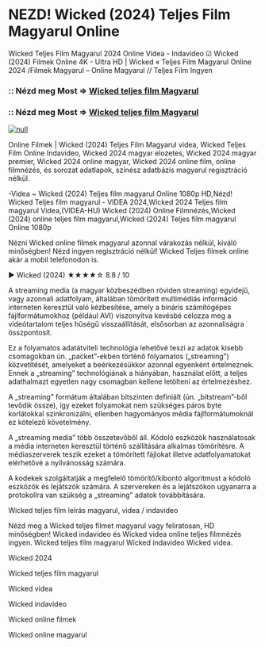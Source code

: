# NEZD! Wicked (2024) Teljes Film Magyarul Online

Wicked Teljes Film Magyarul 2024 Online Videa - Indavideo ☑ Wicked (2024) Filmek Online 4K - Ultra HD | Wicked « Teljes Film Magyarul Online 2024 /Filmek Magyarul – Online Magyarul // Teljes Film Ingyen

### :: Nézd meg Most => [Wicked teljes film Magyarul](https://t.co/fkZiSzLc4v)

### :: Nézd meg Most => [Wicked teljes film Magyarul](https://t.co/fkZiSzLc4v)

[![null](https://static.wixstatic.com/media/855a25_043b5abeb4ae4d35ac003198e7fe56ed~mv2.gif)](https://t.co/fkZiSzLc4v)

Online Filmek | Wicked (2024) Teljes Film Magyarul videa, Wicked Teljes Film Online Indavideo, Wicked 2024 magyar elozetes, Wicked 2024 magyar premier, Wicked 2024 online magyar, Wicked 2024 online film, online filmnézés, és sorozat adatlapok, színész adatbázis magyarul regisztráció nélkül.

-Videa ~ Wicked (2024) Teljes film magyarul Online 1080p HD,Nézd! Wicked Teljes film magyarul - VIDEA 2024,Wicked 2024 Teljes film magyarul Videa,(VIDEA-HU) Wicked (2024) Online Filmnézés,Wicked (2024) online teljes film magyarul,Wicked (2024) Teljes film magyarul Online 1080p

Nézni Wicked online filmek magyarul azonnal várakozás nélkül, kiváló minőségben! Nézd ingyen regisztráció nélkül! Wicked Teljes filmek online akár a mobil telefonodon is.

▶️ Wicked (2024) ★★★★☆ 8.8 / 10

A streaming media (a magyar közbeszédben röviden streaming) egyidejű, vagy azonnali adatfolyam, általában tömörített multimédiás információ interneten keresztül való kézbesítése, amely a bináris számítógépes fájlformátumokhoz (például AVI) viszonyítva kevésbé célozza meg a videótartalom teljes hűségű visszaállítását, elsősorban az azonnaliságra összpontosít.

Ez a folyamatos adatátviteli technológia lehetővé teszi az adatok kisebb csomagokban ún. „packet”-ekben történő folyamatos („streaming”) közvetítését, amelyeket a beérkezésükkor azonnal egyenként értelmeznek. Ennek a „streaming” technológiának a hiányában, használat előtt, a teljes adathalmazt egyetlen nagy csomagban kellene letölteni az értelmezéshez.

A „streaming” formátum általában bitszinten definiált (ún. „bitstream”-ből tevődik össze), így ezeket folyamokat nem szükséges páros byte korlátokkal szinkronizálni, ellenben hagyományos média fájlformátumoknál ez kötelező követelmény.

A „streaming media” több összetevőből áll. Kódoló eszközök használatosak a média interneten keresztül történő szállítására alkalmas tömörítésre. A médiaszerverek teszik ezeket a tömörített fájlokat illetve adatfolyamatokat elérhetővé a nyilvánosság számára.

A kodekek szolgáltatják a megfelelő tömörítő/kibontó algoritmust a kódoló eszközök és lejátszók számára. A szervereken és a lejátszókon ugyanarra a protokollra van szükség a „streaming” adatok továbbítására.

Wicked teljes film leírás magyarul, videa / indavideo

Nézd meg a Wicked teljes filmet magyarul vagy feliratosan, HD minőségben! Wicked indavideo és Wicked videa online teljes filmnézés ingyen. Wicked teljes film magyarul Wicked indavideo Wicked videa.

Wicked 2024

Wicked teljes film magyarul

Wicked videa

Wicked indavideo

Wicked online filmek

Wicked online magyarul
